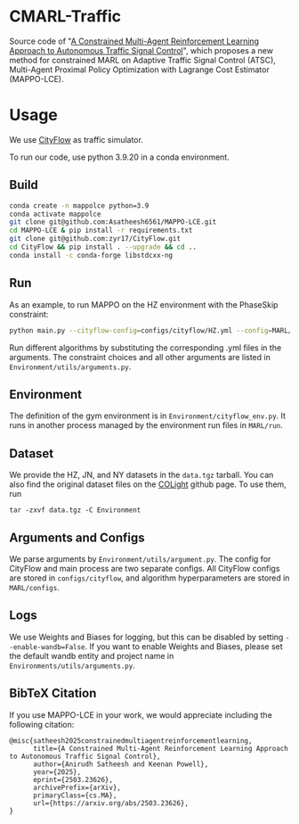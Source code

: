 # CMARL-Traffic

Source code of "[A Constrained Multi-Agent Reinforcement Learning Approach to Autonomous Traffic Signal Control](https://arxiv.org/abs/2503.23626)", which proposes a new method for constrained MARL on Adaptive Traffic Signal Control (ATSC), Multi-Agent Proximal Policy Optimization with Lagrange Cost Estimator (MAPPO-LCE).

# Usage
We use [CityFlow](https://github.com/zyr17/CityFlow) as traffic simulator.

To run our code, use python 3.9.20 in a conda environment.

## Build
``` bash
conda create -n mappolce python=3.9
conda activate mappolce
git clone git@github.com:Asatheesh6561/MAPPO-LCE.git
cd MAPPO-LCE & pip install -r requirements.txt
git clone git@github.com:zyr17/CityFlow.git
cd CityFlow && pip install . --upgrade && cd ..
conda install -c conda-forge libstdcxx-ng
```

## Run

As an example, to run MAPPO on the HZ environment with the PhaseSkip constraint:
```bash
python main.py --cityflow-config=configs/cityflow/HZ.yml --config=MARL/configs/algs/mappo.yaml --constraint=PhaseSkip
```

Run different algorithms by substituting the corresponding .yml files in the arguments. The constraint choices and all other arguments are listed in `Environment/utils/arguments.py`.

## Environment

The definition of the gym environment is in `Environment/cityflow_env.py`. It runs in another 
process managed by the environment run files in `MARL/run`.

## Dataset

We provide the HZ, JN, and NY datasets in the `data.tgz` tarball. You can also find the original dataset files on the [COLight](https://github.com/wingsweihua/colight) github page. To use them, run
```
tar -zxvf data.tgz -C Environment
```

## Arguments and Configs

We parse arguments by `Environment/utils/argument.py`. The config for CityFlow and main
process are two separate configs. All CityFlow configs are stored in 
`configs/cityflow`, and algorithm hyperparameters are stored in `MARL/configs`.

## Logs

We use Weights and Biases for logging, but this can be disabled by setting `--enable-wandb=False`.
If you want to enable Weights and Biases, please set the default wandb entity and project name in `Environments/utils/arguments.py`.

## BibTeX Citation

If you use MAPPO-LCE in your work, we would appreciate including the following citation:
```
@misc{satheesh2025constrainedmultiagentreinforcementlearning,
      title={A Constrained Multi-Agent Reinforcement Learning Approach to Autonomous Traffic Signal Control}, 
      author={Anirudh Satheesh and Keenan Powell},
      year={2025},
      eprint={2503.23626},
      archivePrefix={arXiv},
      primaryClass={cs.MA},
      url={https://arxiv.org/abs/2503.23626}, 
}
```
